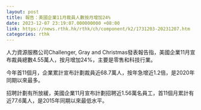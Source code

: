 ```yaml
---
layout: post
title: 報告：美國企業11月裁員人數按月增加24%
date: 2023-12-07 23:19:07.000000000 +08:00
link: https://news.rthk.hk/rthk/ch/component/k2/1731203-20231207.htm
categories: rthk
---
```


人力資源服務公司Challenger, Gray and Christmas發表報告指，美國企業11月宣布裁員總數4.55萬人，按月增加24%，主要是零售和科技行業。

今年首11個月，企業累計宣布計劃裁員近68.7萬人，按年急增近1.2倍，是2020年同期以來最多。

招聘計劃有所放緩，美國企業11月宣布計劃招聘近1.56萬名員工，首11個月累計有近77.6萬人，是2015年同期以來最低水平。
